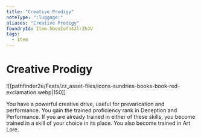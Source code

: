 ```yaml
---
title: "Creative Prodigy"
noteType: ":luggage:"
aliases: "Creative Prodigy"
foundryId: Item.5beuIofn4JlrZhJV
tags:
  - Item
---
```


# Creative Prodigy
![[pathfinder2e/Feats/zz_asset-files/icons-sundries-books-book-red-exclamation.webp|150]]

You have a powerful creative drive, useful for prevarication and performance. You gain the trained proficiency rank in Deception and Performance. If you are already trained in either of these skills, you become trained in a skill of your choice in its place. You also become trained in Art Lore.
